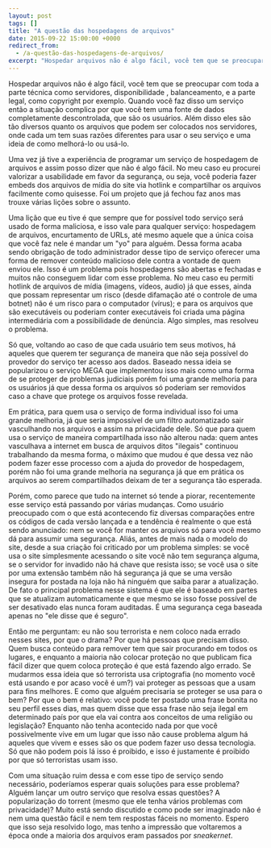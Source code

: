 ```yaml
---
layout: post
tags: []
title: "A questão das hospedagens de arquivos"
date: 2015-09-22 15:00:00 +0000
redirect_from:
  - /a-questão-das-hospedagens-de-arquivos/
excerpt: "Hospedar arquivos não é algo fácil, você tem que se preocupar com toda a parte técnica como servidores, disponibilidade, balanceamento, e a parte legal, como copyright, por exemplo."
---
```


Hospedar arquivos não é algo fácil, você tem que se preocupar com toda a parte técnica
como servidores, disponibilidade , balanceamento, e a parte legal, como copyright
por exemplo. Quando você faz disso um serviço então a situação complica por que você
tem uma fonte de dados completamente descontrolada, que são os usuários. Além disso
eles são tão diversos quanto os arquivos que podem ser colocados nos servidores,
onde cada um tem suas razões diferentes para usar o seu serviço e uma ideia de como
melhorá-lo ou usá-lo.

Uma vez já tive a experiência de programar um serviço de hospedagem de arquivos e
assim posso dizer que não é algo fácil. No meu caso eu procurei valorizar a usabilidade
em favor da segurança, ou seja, você poderia fazer embeds dos arquivos de mídia do
site via hotlink e compartilhar os arquivos facilmente como quisesse. Foi um projeto
que já fechou faz anos mas trouxe várias lições sobre o assunto.

Uma lição que eu tive é que sempre que for possível todo serviço será usado de forma
maliciosa, e isso vale para qualquer serviço: hospedagem de arquivos, encurtamento
de URLs, até mesmo aquele que a única coisa que você faz nele é mandar um "yo" para
alguém. Dessa forma acaba sendo obrigação de todo administrador desse tipo de serviço
oferecer uma forma de remover conteúdo malicioso dele contra a vontade de quem enviou
ele. Isso é um problema pois hospedagens são abertas e fechadas e muitos não conseguem
lidar com esse problema. No meu caso eu permiti hotlink de arquivos de mídia (imagens,
vídeos, audio) já que esses, ainda que possam representar um risco (desde difamação
até o controle de uma botnet) não é um risco para o computador (vírus); e para os
arquivos que são executáveis ou poderiam conter executáveis foi criada uma página
intermediária com a possibilidade de denúncia. Algo simples, mas resolveu o problema.

Só que, voltando ao caso de que cada usuário tem seus motivos, há aqueles que querem
ter segurança de maneira que não seja possível do provedor do serviço ter acesso
aos dados. Baseado nessa ideia se popularizou o serviço MEGA que implementou isso
mais como uma forma de se proteger de problemas judiciais porém foi uma grande melhoria
para os usuários já que dessa forma os arquivos só poderiam ser removidos caso a
chave que protege os arquivos fosse revelada.

Em prática, para quem usa o serviço de forma individual isso foi uma grande melhoria,
já que seria impossível de um filtro automatizado sair vasculhando nos arquivos e
assim na privacidade dele. Só que para quem usa o serviço de maneira compartilhada
isso não alterou nada: quem antes vasculhava a internet em busca de arquivos ditos
"ilegais" continuou trabalhando da mesma forma, o máximo que mudou é que dessa vez
não podem fazer esse processo com a ajuda do provedor de hospedagem, porém não foi
uma grande melhoria na segurança já que em prática os arquivos ao serem compartilhados
deixam de ter a segurança tão esperada.

Porém, como parece que tudo na internet só tende a piorar, recentemente esse serviço
está passando por várias mudanças. Como usuário preocupado com o que está acontecendo
fiz diversas comparações entre os códigos de cada versão lançada e a tendência é
realmente o que está sendo anunciado: nem se você for manter os arquivos só para
você mesmo dá para assumir uma segurança. Aliás, antes de mais nada o modelo do site,
desde a sua criação foi criticado por um problema simples: se você usa o site simplesmente
acessando o site você não tem segurança alguma, se o servidor for invadido não há
chave que resista isso; se você usa o site por uma extensão também não há segurança
já que se uma versão insegura for postada na loja não há ninguém que saiba parar
a atualização. De fato o principal problema nesse sistema é que ele é baseado em
partes que se atualizam automaticamente e que mesmo se isso fosse possível de ser
desativado elas nunca foram auditadas. É uma segurança cega baseada apenas no "ele
disse que é seguro".

Então me perguntam: eu não sou terrorista e nem coloco nada errado nesses sites,
por que o drama? Por que há pessoas que precisam disso. Quem busca conteúdo para
remover tem que sair procurando em todos os lugares, e enquanto a maioria não colocar
proteção no que publicam fica fácil dizer que quem coloca proteção é que está fazendo
algo errado. Se mudarmos essa ideia que só terrorista usa criptografia (no momento
você está usando e por acaso você é um?) vai proteger as pessoas que a usam para
fins melhores. E como que alguém precisaria se proteger se usa para o bem? Por que
o bem é relativo: você pode ter postado uma frase bonita no seu perfil esses dias,
mas quem disse que essa frase não seja ilegal em determinado país por que ela vai
contra aos conceitos de uma religião ou legislação? Enquanto não tenha acontecido
nada por que você possivelmente vive em um lugar que isso não cause problema algum
há aqueles que vivem e esses são os que podem fazer uso dessa tecnologia. Só que
não podem pois lá isso é proibido, e isso é justamente é proibido por que só terroristas
usam isso.

Com uma situação ruim dessa e com esse tipo de serviço sendo necessário, poderíamos
esperar quais soluções para esse problema? Alguém lançar um outro serviço que resolva
essas questões? A popularização do torrent (mesmo que ele tenha vários problemas
com privacidade)? Muito está sendo discutido e como pode ser imaginado não é nem
uma questão fácil e nem tem respostas fáceis no momento. Espero que isso seja resolvido
logo, mas tenho a impressão que voltaremos a época onde a maioria dos arquivos eram
passados por *sneakernet*.

